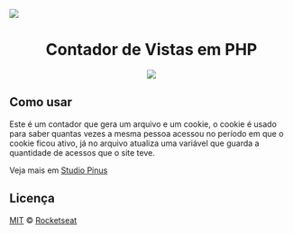 
<img src="https://studiopinus.com/wp-content/uploads/2019/01/f.jpg" align="center"></img>
<h1 align="center">Contador de Vistas em PHP</h1>

<p align="center">
  <a aria-label="PHP " href="https://www.php.net/manual/pt_BR/intro-whatis.php">
    <img src="https://img.shields.io/badge/5.0-superior-informational?logo=PHP"></img>
  </a>
</p>

## Como usar
Este é um contador que gera um arquivo e um cookie, o cookie é usado para saber quantas vezes a mesma pessoa acessou no período em que o cookie ficou ativo, já no arquivo atualiza uma variável que guarda a quantidade de acessos que o site teve.

Veja mais em [Studio Pinus](https://studiopinus.com)

## Licença

[MIT](./LICENSE) &copy; [Rocketseat](https://rocketseat.com.br/)